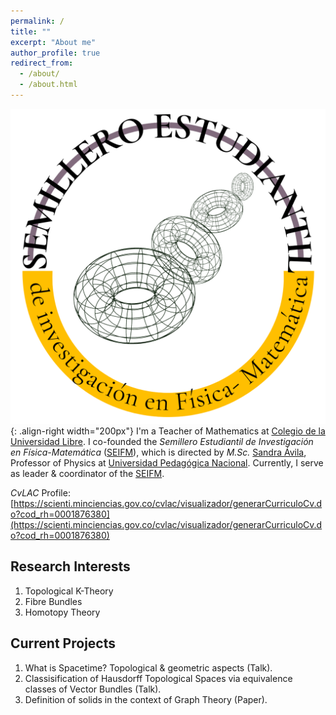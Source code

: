 ```yaml
---
permalink: /
title: ""
excerpt: "About me"
author_profile: true
redirect_from: 
  - /about/
  - /about.html
---
```

![SEIFM-Logo](/images/cirlogo.png){: .align-right width="200px"}
I'm a Teacher of Mathematics at [Colegio de la Universidad Libre](https://www.unilibre.edu.co/colegio/). I co-founded the <i>Semillero Estudiantil de Investigación en Física-Matemática</i> ([SEIFM](https://seinfismat.github.io/)), which is directed by <i>M.Sc.</i> [Sandra Ávila](https://repositorio.unal.edu.co/handle/unal/76834), Professor of Physics at [Universidad Pedagógica Nacional](https://www.upn.edu.co/). Currently, I serve as leader & coordinator of the [SEIFM](https://seinfismat.github.io/).



<i>CvLAC</i> Profile: [https://scienti.minciencias.gov.co/cvlac/visualizador/generarCurriculoCv.do?cod_rh=0001876380](https://scienti.minciencias.gov.co/cvlac/visualizador/generarCurriculoCv.do?cod_rh=0001876380)

Research Interests
------
1. Topological K-Theory
2. Fibre Bundles
3. Homotopy Theory

Current Projects
------
1. What is Spacetime? Topological & geometric aspects (Talk).
1. Classisification of Hausdorff Topological Spaces via equivalence classes of Vector Bundles (Talk).  
1. Definition of solids in the context of Graph Theory (Paper).


